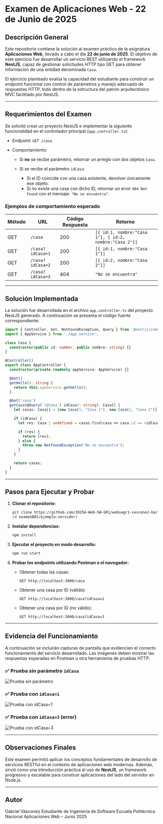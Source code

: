 # Examen de Aplicaciones Web - 22 de Junio de 2025

## Descripción General

Este repositorio contiene la solución al examen práctico de la asignatura **Aplicaciones Web**, llevado a cabo el día **22 de junio de 2025**. El objetivo de este ejercicio fue desarrollar un servicio REST utilizando el framework **NestJS**, capaz de gestionar solicitudes HTTP tipo GET para obtener información de una entidad denominada `Casa`.

El ejercicio planteado evalúa la capacidad del estudiante para construir un endpoint funcional con control de parámetros y manejo adecuado de respuestas HTTP, todo dentro de la estructura del patrón arquitectónico MVC facilitado por NestJS.

---

## Requerimientos del Examen

Se solicitó crear un proyecto NestJS e implementar la siguiente funcionalidad en el controlador principal (`app.controller.ts`):

* Endpoint: `GET /casa`
* Comportamiento:

  * Si **no** se recibe parámetro, retornar un arreglo con dos objetos `Casa`.
  * Si se recibe el parámetro `idCasa`:

    * Si el ID coincide con una casa existente, devolver únicamente ese objeto.
    * Si no existe una casa con dicho ID, retornar un error `404 Not Found` con el mensaje: `"No se encuentra"`.

### Ejemplos de comportamiento esperado

| Método | URL              | Código Respuesta | Retorno                                                |
| ------ | ---------------- | ---------------- | ------------------------------------------------------ |
| GET    | `/casa`          | 200              | `[{ id:1, nombre:"Casa 1"}, { id:2, nombre:"Casa 2"}]` |
| GET    | `/casa?idCasa=1` | 200              | `[{ id:1, nombre:"Casa 1"}]`                           |
| GET    | `/casa?idCasa=2` | 200              | `[{ id:2, nombre:"Casa 2"}]`                           |
| GET    | `/casa?idCasa=3` | 404              | `"No se encuentra"`                                    |

---

## Solución Implementada

La solución fue desarrollada en el archivo `app.controller.ts` del proyecto NestJS generado. A continuación se presenta el código fuente correspondiente:

```ts
import { Controller, Get, NotFoundException, Query } from '@nestjs/common';
import { AppService } from './app.service';

class Casa {
  constructor(public id: number, public nombre: string) {}
}

@Controller()
export class AppController {
  constructor(private readonly appService: AppService) {}

  @Get()
  getHello(): string {
    return this.appService.getHello();
  }

  @Get('casa')
  getCasa(@Query('idCasa') idCasa?: string): Casa[] {
    let casas: Casa[] = [new Casa(1, "Casa 1"), new Casa(2, "Casa 2")];

    if (idCasa) {
      let res: Casa | undefined = casas.find(casa => casa.id == +idCasa);

      if (res) {
        return [res];
      } else {
        throw new NotFoundException('No se encuentra');
      }
    }

    return casas;
  }
}
```

---

## Pasos para Ejecutar y Probar

1. **Clonar el repositorio:**

   ```bash
   git clone https://github.com/2025A-Web-SW-GR1/webswgr1-vasconez-barahona-gabriel-esteban.git
   cd examenB01/ejemplo-servidor/
   ```

2. **Instalar dependencias:**

   ```bash
   npm install
   ```

3. **Ejecutar el proyecto en modo desarrollo:**

   ```bash
   npm run start
   ```

4. **Probar los endpoints utilizando Postman o el navegador:**

   * Obtener todas las casas:

     ```
     GET http://localhost:3000/casa
     ```

   * Obtener una casa por ID (válido):

     ```
     GET http://localhost:3000/casa?idCasa=1
     ```

   * Obtener una casa por ID (no válido):

     ```
     GET http://localhost:3000/casa?idCasa=3
     ```

---

## Evidencia del Funcionamiento

A continuación se incluirán capturas de pantalla que evidencien el correcto funcionamiento del servicio desarrollado. Las imágenes deben mostrar las respuestas esperadas en Postman u otra herramienta de pruebas HTTP.

### ✅ Prueba sin parámetro `idCasa`

![Prueba sin parámetro](./evidencias/get-todas-las-casas.png)

### ✅ Prueba con `idCasa=1`

![Prueba con idCasa=1](./evidencias/get-casa-1.png)

### ✅ Prueba con `idCasa=3` (error)

![Prueba con idCasa=3](./evidencias/get-casa-404.png)

---

## Observaciones Finales

Este examen permitió aplicar los conceptos fundamentales de desarrollo de servicios RESTful en el contexto de aplicaciones web modernas. Además, sirvió como una introducción práctica al uso de **NestJS**, un framework progresivo y escalable para construir aplicaciones del lado del servidor en Node.js.

---

## Autor

Gabriel Vásconez
Estudiante de Ingeniería de Software
Escuela Politécnica Nacional
Aplicaciones Web – Junio 2025
